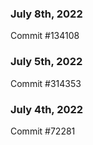 ### July 8th, 2022

Commit #134108

### July 5th, 2022

Commit #314353


### July 4th, 2022

Commit #72281
